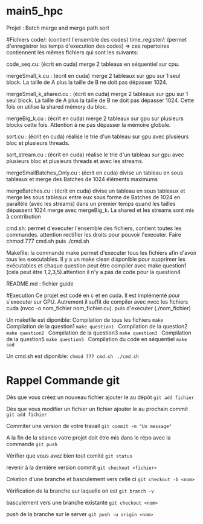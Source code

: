 # main5_hpc
Projet : Batch merge and merge path sort

#Fichiers
code/: (contient l'ensemble des codes)
time_register/: (permet d'enregistrer les temps d'execution des codes)
 => ces repertoires contiennent les mêmes fichiers qui sont les suivants:

code_seq.cu: (écrit en cuda) merge 2 tableaux en séquentiel sur cpu.

mergeSmall_k.cu : (écrit en cuda) merge 2 tableaux sur gpu sur 1 seul block. La taille de A plus la taille de B ne doit pas dépasser 1024.

mergeSmall_k_shared.cu : (écrit en cuda) merge 2 tableaux sur gpu sur 1 seul block. La taille de A plus la taille de B ne doit pas dépasser 1024. Cette fois on utilise la shared mémory du bloc.

mergeBig_k.cu : (écrit en cuda) merge 2 tableaux sur gpu sur plusieurs blocks cette fois. Attention à ne pas dépasser la mémoire globale.

sort.cu : (écrit en cuda) réalise le trie d'un tableau sur gpu avec plusieurs bloc et plusieurs threads.

sort_stream.cu : (écrit en cuda) réalise le trie d'un tableau sur gpu avec plusieurs bloc et plusieurs threads et avec les streams.

mergeSmallBatches_Only.cu : (écrit en cuda) divise un tableau en sous tableaux et merge des Batches de 1024 éléments maximums

mergeBatches.cu : (écrit en cuda) divise un tableau en sous tableaux et merge les sous tableaux entre eux sous forme de Batches de 1024 en parallèle (avec les streams) dans un premier temps quand les tailles dépassent 1024 merge avec mergeBig_k. La shared et les streams sont mis à contribution


cmd.sh: permet d'executer l'ensemble des fichiers, contient toutes les commandes. attention rectifier les droits pour pouvoir l'executer. Faire chmod 777 cmd.sh puis ./cmd.sh

Makefile: la commande make permet d'executer tous les fichiers afin d'avoir tous les executables. Il y a un make clean disponible pour supprimer les exécutables et chaque question peut être compiler avec make question1 (cela peut être 1,2,3,5).attention il n'y a pas de code pour la question4

README.md : fichier guide

#Execution
Ce projet est codé en c et en cuda. Il est implémenté pour s'executer sur GPU. Autrement il suffit de compiler avec nvcc les fichiers cuda (nvcc -o nom_fichier nom_fichier.cu). puis d'executer (./nom_fichier)

Un makefile est diponible:
Compilation de tous les fichiers
``make ``
Compilation de la question1
``make question1 ``
Compilation de la question2
``make question2 ``
Compilation de la question3
``make question3 ``
Compilation de la question5
``make question5 ``
Compilation du code en séquentiel
``make sed ``

Un cmd.sh est diponible:
``chmod 777 cmd.sh ``
``./cmd.sh ``

# Rappel Commande git
Dès que vous créez un nouveau fichier ajouter le au dépôt 
``git add fichier ``

Dès que vous modifier un fichier un fichier ajouter le au prochain
commit
``git add fichier ``

Commiter une version de votre travail 
``git commit -m "Un message" ``

A la fin de la séance votre projet doit étre mis dans le répo avec la commande
``git push``

Vérifier que vous avez bien tout comité 
``git status``

revenir à la dernière version commit
``git checkout <fichier>``

Création d'une branche et basculement vers celle ci
``git checkout -b <nom>``

Vérification de la branche sur laquelle on est
``git branch -v``

basculement vers une branche existante
``git checkout <nom>``

push de la branche sur le server
``git push -u origin <nom>``
